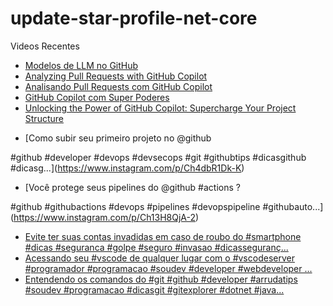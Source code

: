 # update-star-profile-net-core

Videos Recentes
<!-- YOUTUBE:START -->
- [Modelos de LLM no GitHub](https://www.youtube.com/watch?v=Zc9cJYNgyY0)
- [Analyzing Pull Requests with GitHub Copilot](https://www.youtube.com/watch?v=oLkrtUSc53Q)
- [Analisando Pull Requests com GitHub Copilot](https://www.youtube.com/watch?v=Dbuo8BeF96s)
- [GitHub Copilot com Super Poderes](https://www.youtube.com/watch?v=Bax68TL8K6Q)
- [Unlocking the Power of GitHub Copilot: Supercharge Your Project Structure](https://www.youtube.com/watch?v=4r4y2q8ixDo)
<!-- YOUTUBE:END -->

<!-- INSTA:START -->
- [Como subir seu primeiro projeto no @github 

#github #developer #devops #devsecops #git #githubtips #dicasgithub #dicasg...](https://www.instagram.com/p/Ch4dbR1Dk-K)
- [Você protege seus pipelines do @github #actions ?

#github #githubactions #devops #pipelines #devopspipeline #githubauto...](https://www.instagram.com/p/Ch13H8QjA-2)
- [Evite ter suas contas invadidas em caso de roubo do #smartphone #dicas #seguranca #golpe #seguro #invasao #dicasseguranç...](https://www.instagram.com/p/ChcNPxbjSc3)
- [Acessando seu #vscode de qualquer lugar com o #vscodeserver  #programador #programacao #soudev #developer #webdeveloper ...](https://www.instagram.com/p/ChZjbvijpif)
- [Entendendo os comandos do #git  #github #developer #arrudatips #soudev #programacao #dicasgit #gitexplorer #dotnet #java...](https://www.instagram.com/p/ChW_wwhjd9K)
<!-- INSTA:END -->
